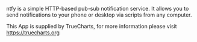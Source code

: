 ntfy is a simple HTTP-based pub-sub notification service. It allows you to send notifications to your phone or desktop via scripts from any computer.

This App is supplied by TrueCharts, for more information please visit https://truecharts.org
